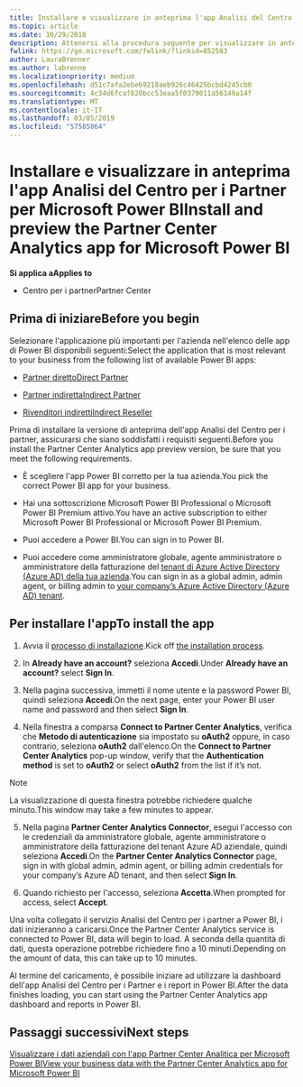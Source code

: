 ```yaml
---
title: Installare e visualizzare in anteprima l'app Analisi del Centro per i Partner per Microsoft Power BI | Centro per i partner
ms.topic: article
ms.date: 10/29/2018
description: Attenersi alla procedura seguente per visualizzare in anteprima l'app Analisi del Centro per i Partner per Power BI (per i partner diretti in CSP).
fwlink: https://go.microsoft.com/fwlink/?linkid=852583
author: LauraBrenner
ms.author: labrenne
ms.localizationpriority: medium
ms.openlocfilehash: d51c7afa2ebe69218aeb926c46425bcbd4245cb0
ms.sourcegitcommit: 4c34d6fcaf020bcc53eaa5f0379011a56149a14f
ms.translationtype: MT
ms.contentlocale: it-IT
ms.lasthandoff: 03/05/2019
ms.locfileid: "57585864"
---
```

# <a name="install-and-preview-the-partner-center-analytics-app-for-microsoft-power-bi"></a><span data-ttu-id="e4da6-103">Installare e visualizzare in anteprima l'app Analisi del Centro per i Partner per Microsoft Power BI</span><span class="sxs-lookup"><span data-stu-id="e4da6-103">Install and preview the Partner Center Analytics app for Microsoft Power BI</span></span>

<span data-ttu-id="e4da6-104">**Si applica a**</span><span class="sxs-lookup"><span data-stu-id="e4da6-104">**Applies to**</span></span>

- <span data-ttu-id="e4da6-105">Centro per i partner</span><span class="sxs-lookup"><span data-stu-id="e4da6-105">Partner Center</span></span>

## <a name="before-you-begin"></a><span data-ttu-id="e4da6-106">Prima di iniziare</span><span class="sxs-lookup"><span data-stu-id="e4da6-106">Before you begin</span></span>

<span data-ttu-id="e4da6-107">Selezionare l'applicazione più importanti per l'azienda nell'elenco delle app di Power BI disponibili seguenti:</span><span class="sxs-lookup"><span data-stu-id="e4da6-107">Select the application that is most relevant to your business from the following list of available Power BI apps:</span></span>
- [<span data-ttu-id="e4da6-108">Partner diretto</span><span class="sxs-lookup"><span data-stu-id="e4da6-108">Direct Partner</span></span>](https://app.powerbi.com/groups/me/getdata/services/direct-providers-partner-analytics)

- [<span data-ttu-id="e4da6-109">Partner indiretta</span><span class="sxs-lookup"><span data-stu-id="e4da6-109">Indirect Partner</span></span>](https://app.powerbi.com/groups/me/getdata/services/indirect-providers-partner-analytics)

- [<span data-ttu-id="e4da6-110">Rivenditori indiretti</span><span class="sxs-lookup"><span data-stu-id="e4da6-110">Indirect Reseller</span></span>](https://app.powerbi.com/groups/me/getdata/services/indirect-seller-partner-analytics)

<span data-ttu-id="e4da6-111">Prima di installare la versione di anteprima dell'app Analisi del Centro per i partner, assicurarsi che siano soddisfatti i requisiti seguenti.</span><span class="sxs-lookup"><span data-stu-id="e4da6-111">Before you install the Partner Center Analytics app preview version, be sure that you meet the following requirements.</span></span>

- <span data-ttu-id="e4da6-112">È scegliere l'app Power BI corretto per la tua azienda.</span><span class="sxs-lookup"><span data-stu-id="e4da6-112">You pick the correct Power BI app for your business.</span></span>

- <span data-ttu-id="e4da6-113">Hai una sottoscrizione Microsoft Power BI Professional o Microsoft Power BI Premium attivo.</span><span class="sxs-lookup"><span data-stu-id="e4da6-113">You have an active subscription to either Microsoft Power BI Professional or Microsoft Power BI Premium.</span></span>

- <span data-ttu-id="e4da6-114">Puoi accedere a Power BI.</span><span class="sxs-lookup"><span data-stu-id="e4da6-114">You can sign in to Power BI.</span></span>

- <span data-ttu-id="e4da6-115">Puoi accedere come amministratore globale, agente amministratore o amministratore della fatturazione del [tenant di Azure Active Directory (Azure AD) della tua azienda](azure-active-directory-tenants-and-partner-center.md).</span><span class="sxs-lookup"><span data-stu-id="e4da6-115">You can sign in as a global admin, admin agent, or billing admin to [your company’s Azure Active Directory (Azure AD) tenant](azure-active-directory-tenants-and-partner-center.md).</span></span>

## <a name="to-install-the-app"></a><span data-ttu-id="e4da6-116">Per installare l'app</span><span class="sxs-lookup"><span data-stu-id="e4da6-116">To install the app</span></span>

1. <span data-ttu-id="e4da6-117">Avvia il [processo di installazione](https://app.powerbi.com/getdata/services/partneranalytics?cpcode=PartnerCenterAnalytics&getDataForceConnect=true&alwaysPromptForContentProviderCreds=true).</span><span class="sxs-lookup"><span data-stu-id="e4da6-117">Kick off [the installation process](https://app.powerbi.com/getdata/services/partneranalytics?cpcode=PartnerCenterAnalytics&getDataForceConnect=true&alwaysPromptForContentProviderCreds=true).</span></span>

2. <span data-ttu-id="e4da6-118">In **Already have an account?** seleziona **Accedi**.</span><span class="sxs-lookup"><span data-stu-id="e4da6-118">Under **Already have an account?** select **Sign In**.</span></span> 

3. <span data-ttu-id="e4da6-119">Nella pagina successiva, immetti il nome utente e la password Power BI, quindi seleziona **Accedi**.</span><span class="sxs-lookup"><span data-stu-id="e4da6-119">On the next page, enter your Power BI user name and password and then select **Sign In**.</span></span> 

4. <span data-ttu-id="e4da6-120">Nella finestra a comparsa **Connect to Partner Center Analytics**, verifica che **Metodo di autenticazione** sia impostato su **oAuth2** oppure, in caso contrario, seleziona **oAuth2** dall'elenco.</span><span class="sxs-lookup"><span data-stu-id="e4da6-120">On the **Connect to Partner Center Analytics** pop-up window, verify that the **Authentication method** is set to **oAuth2** or select **oAuth2** from the list if it’s not.</span></span> 

> [!NOTE]  
>  <span data-ttu-id="e4da6-121">La visualizzazione di questa finestra potrebbe richiedere qualche minuto.</span><span class="sxs-lookup"><span data-stu-id="e4da6-121">This window may take a few minutes to appear.</span></span>

5. <span data-ttu-id="e4da6-122">Nella pagina **Partner Center Analytics Connector**, esegui l'accesso con le credenziali da amministratore globale, agente amministratore o amministratore della fatturazione del tenant Azure AD aziendale, quindi seleziona **Accedi**.</span><span class="sxs-lookup"><span data-stu-id="e4da6-122">On the **Partner Center Analytics Connector** page, sign in with global admin, admin agent, or billing admin credentials for your company’s Azure AD tenant, and then select **Sign In**.</span></span>
 
6. <span data-ttu-id="e4da6-123">Quando richiesto per l'accesso, seleziona **Accetta**.</span><span class="sxs-lookup"><span data-stu-id="e4da6-123">When prompted for access, select **Accept**.</span></span> 

<span data-ttu-id="e4da6-124">Una volta collegato il servizio Analisi del Centro per i partner a Power BI, i dati inizieranno a caricarsi.</span><span class="sxs-lookup"><span data-stu-id="e4da6-124">Once the Partner Center Analytics service is connected to Power BI, data will begin to load.</span></span> <span data-ttu-id="e4da6-125">A seconda della quantità di dati, questa operazione potrebbe richiedere fino a 10 minuti.</span><span class="sxs-lookup"><span data-stu-id="e4da6-125">Depending on the amount of data, this can take up to 10 minutes.</span></span> 

<span data-ttu-id="e4da6-126">Al termine del caricamento, è possibile iniziare ad utilizzare la dashboard dell'app Analisi del Centro per i Partner e i report in Power BI.</span><span class="sxs-lookup"><span data-stu-id="e4da6-126">After the data finishes loading, you can start using the Partner Center Analytics app dashboard and reports in Power BI.</span></span>

## <a name="next-steps"></a><span data-ttu-id="e4da6-127">Passaggi successivi</span><span class="sxs-lookup"><span data-stu-id="e4da6-127">Next steps</span></span>

[<span data-ttu-id="e4da6-128">Visualizzare i dati aziendali con l'app Partner Center Analitica per Microsoft Power BI</span><span class="sxs-lookup"><span data-stu-id="e4da6-128">View your business data with the Partner Center Analytics app for Microsoft Power BI</span></span>](power-bi-app-for-direct-partners-use.md)
